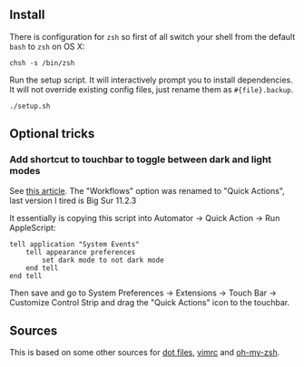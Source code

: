 ## Install

There is configuration for `zsh` so first of all switch your shell from the default `bash` to `zsh` on OS X:
```
chsh -s /bin/zsh
```

Run the setup script. It will interactively prompt you to install dependencies. It will not override existing config files, just rename them as `#{file}.backup`.
```
./setup.sh
```

## Optional tricks

### Add shortcut to touchbar to toggle between dark and light modes

See [this article](https://appleinsider.com/articles/18/06/14/how-to-toggle-dark-mode-with-a-keyboard-shortcut-or-the-touch-barhttps://appleinsider.com/articles/18/06/14/how-to-toggle-dark-mode-with-a-keyboard-shortcut-or-the-touch-bar). The "Workflows" option was renamed to "Quick Actions", last version I tired is Big Sur 11.2.3

It essentially is copying this script into Automator -> Quick Action -> Run AppleScript:
```applescript
tell application "System Events"
	tell appearance preferences
		set dark mode to not dark mode
	end tell
end tell
```
Then save and go to System Preferences -> Extensions -> Touch Bar -> Customize Control Strip and drag the "Quick Actions" icon to the touchbar. 

## Sources
This is based on some other sources for [dot files](https://github.com/afallou/dotfiles), [vimrc](https://github.com/amix/vimrc) and [oh-my-zsh](https://www.youtube.com/watch?v=MSPu-lYF-A8).
